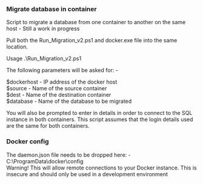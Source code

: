 ### Migrate database in container
Script to migrate a database from one container to another on the same host - Still a work in progress

Pull both the Run_Migration_v2.ps1 and docker.exe file into the same location.

Usage .\Run_Migration_v2.ps1

The following parameters will be asked for: -

$dockerhost     - IP address of the docker host 
<br>
$source         - Name of the source container
<br>
$dest           - Name of the destination container
<br>
$database       - Name of the database to be migrated

You will also be prompted to enter in details in order to connect to the SQL instance in both containers. This script assumes that the login details used are the same for both containers.


### Docker config

The daemon.json file needs to be dropped here: - C:\ProgramData\docker\config
<br>
Warning! This will allow remote connections to your Docker instance. This is insecure and should only be used in a development environment
